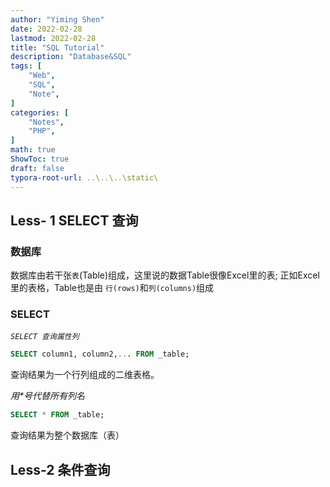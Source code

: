```yaml
---
author: "Yiming Shen"
date: 2022-02-28
lastmod: 2022-02-28
title: "SQL Tutorial"
description: "Database&SQL"
tags: [
    "Web",
    "SQL",
    "Note",
]
categories: [
    "Notes", 
    "PHP",
]
math: true
ShowToc: true
draft: false
typora-root-url: ..\..\..\static\
---
```


 ## Less- 1 SELECT 查询

### 数据库

数据库由若干张`表`(Table)组成，这里说的数据Table很像Excel里的表; 正如Excel里的表格，Table也是由 `行(rows)`和`列(columns)`组成

### SELECT

*`SELECT 查询属性列`*

```sql
SELECT column1, column2,... FROM _table;
```

查询结果为一个行列组成的二维表格。

*用\*号代替所有列名*

```sql
SELECT * FROM _table;
```

查询结果为整个数据库（表）



## Less-2 条件查询

